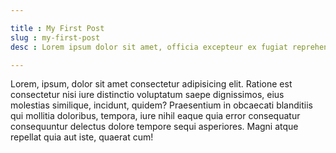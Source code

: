 ```yaml
---

title : My First Post
slug : my-first-post
desc : Lorem ipsum dolor sit amet, officia excepteur ex fugiat reprehenderit enim labore culpa sint ad nisi Lorem pariatur mollit ex esse exercitation amet. Nisi anim cupidatat excepteur officia.

---
```


<p class="text-white">Lorem, ipsum, dolor sit amet consectetur adipisicing elit. Ratione est consectetur nisi iure distinctio voluptatum saepe dignissimos, eius molestias similique, incidunt, quidem? Praesentium in obcaecati blanditiis qui mollitia doloribus, tempora, iure nihil eaque quia error consequatur consequuntur delectus dolore tempore sequi asperiores. Magni atque repellat quia aut iste, quaerat cum!</p>	
